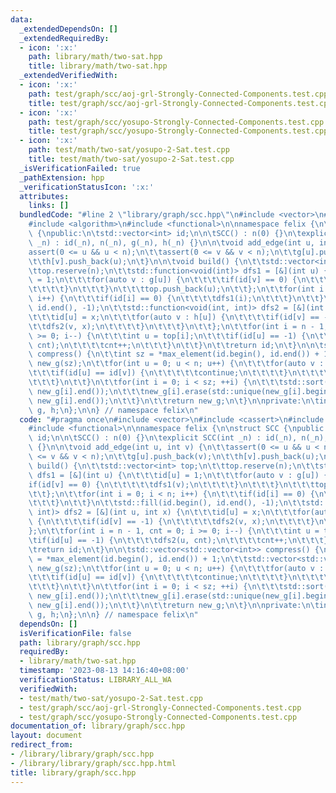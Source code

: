 ```yaml
---
data:
  _extendedDependsOn: []
  _extendedRequiredBy:
  - icon: ':x:'
    path: library/math/two-sat.hpp
    title: library/math/two-sat.hpp
  _extendedVerifiedWith:
  - icon: ':x:'
    path: test/graph/scc/aoj-grl-Strongly-Connected-Components.test.cpp
    title: test/graph/scc/aoj-grl-Strongly-Connected-Components.test.cpp
  - icon: ':x:'
    path: test/graph/scc/yosupo-Strongly-Connected-Components.test.cpp
    title: test/graph/scc/yosupo-Strongly-Connected-Components.test.cpp
  - icon: ':x:'
    path: test/math/two-sat/yosupo-2-Sat.test.cpp
    title: test/math/two-sat/yosupo-2-Sat.test.cpp
  _isVerificationFailed: true
  _pathExtension: hpp
  _verificationStatusIcon: ':x:'
  attributes:
    links: []
  bundledCode: "#line 2 \"library/graph/scc.hpp\"\n#include <vector>\n#include <cassert>\n\
    #include <algorithm>\n#include <functional>\n\nnamespace felix {\n\nstruct SCC\
    \ {\npublic:\n\tstd::vector<int> id;\n\n\tSCC() : n(0) {}\n\texplicit SCC(int\
    \ _n) : id(_n), n(_n), g(_n), h(_n) {}\n\n\tvoid add_edge(int u, int v) {\n\t\t\
    assert(0 <= u && u < n);\n\t\tassert(0 <= v && v < n);\n\t\tg[u].push_back(v);\n\
    \t\th[v].push_back(u);\n\t}\n\n\tvoid build() {\n\t\tstd::vector<int> top;\n\t\
    \ttop.reserve(n);\n\t\tstd::function<void(int)> dfs1 = [&](int u) {\n\t\t\tid[u]\
    \ = 1;\n\t\t\tfor(auto v : g[u]) {\n\t\t\t\tif(id[v] == 0) {\n\t\t\t\t\tdfs1(v);\n\
    \t\t\t\t}\n\t\t\t}\n\t\t\ttop.push_back(u);\n\t\t};\n\t\tfor(int i = 0; i < n;\
    \ i++) {\n\t\t\tif(id[i] == 0) {\n\t\t\t\tdfs1(i);\n\t\t\t}\n\t\t}\n\t\tstd::fill(id.begin(),\
    \ id.end(), -1);\n\t\tstd::function<void(int, int)> dfs2 = [&](int u, int x) {\n\
    \t\t\tid[u] = x;\n\t\t\tfor(auto v : h[u]) {\n\t\t\t\tif(id[v] == -1) {\n\t\t\t\
    \t\tdfs2(v, x);\n\t\t\t\t}\n\t\t\t}\n\t\t};\n\t\tfor(int i = n - 1, cnt = 0; i\
    \ >= 0; i--) {\n\t\t\tint u = top[i];\n\t\t\tif(id[u] == -1) {\n\t\t\t\tdfs2(u,\
    \ cnt);\n\t\t\t\tcnt++;\n\t\t\t}\n\t\t}\n\t\treturn id;\n\t}\n\n\tstd::vector<std::vector<int>>\
    \ compress() {\n\t\tint sz = *max_element(id.begin(), id.end()) + 1;\n\t\tstd::vector<std::vector<int>>\
    \ new_g(sz);\n\t\tfor(int u = 0; u < n; u++) {\n\t\t\tfor(auto v : g[u]) {\n\t\
    \t\t\tif(id[u] == id[v]) {\n\t\t\t\t\tcontinue;\n\t\t\t\t}\n\t\t\t\tnew_g[id[u]].push_back(id[v]);\n\
    \t\t\t}\n\t\t}\n\t\tfor(int i = 0; i < sz; ++i) {\n\t\t\tstd::sort(new_g[i].begin(),\
    \ new_g[i].end());\n\t\t\tnew_g[i].erase(std::unique(new_g[i].begin(), new_g[i].end()),\
    \ new_g[i].end());\n\t\t}\n\t\treturn new_g;\n\t}\n\nprivate:\n\tint n;\n\tstd::vector<std::vector<int>>\
    \ g, h;\n};\n\n} // namespace felix\n"
  code: "#pragma once\n#include <vector>\n#include <cassert>\n#include <algorithm>\n\
    #include <functional>\n\nnamespace felix {\n\nstruct SCC {\npublic:\n\tstd::vector<int>\
    \ id;\n\n\tSCC() : n(0) {}\n\texplicit SCC(int _n) : id(_n), n(_n), g(_n), h(_n)\
    \ {}\n\n\tvoid add_edge(int u, int v) {\n\t\tassert(0 <= u && u < n);\n\t\tassert(0\
    \ <= v && v < n);\n\t\tg[u].push_back(v);\n\t\th[v].push_back(u);\n\t}\n\n\tvoid\
    \ build() {\n\t\tstd::vector<int> top;\n\t\ttop.reserve(n);\n\t\tstd::function<void(int)>\
    \ dfs1 = [&](int u) {\n\t\t\tid[u] = 1;\n\t\t\tfor(auto v : g[u]) {\n\t\t\t\t\
    if(id[v] == 0) {\n\t\t\t\t\tdfs1(v);\n\t\t\t\t}\n\t\t\t}\n\t\t\ttop.push_back(u);\n\
    \t\t};\n\t\tfor(int i = 0; i < n; i++) {\n\t\t\tif(id[i] == 0) {\n\t\t\t\tdfs1(i);\n\
    \t\t\t}\n\t\t}\n\t\tstd::fill(id.begin(), id.end(), -1);\n\t\tstd::function<void(int,\
    \ int)> dfs2 = [&](int u, int x) {\n\t\t\tid[u] = x;\n\t\t\tfor(auto v : h[u])\
    \ {\n\t\t\t\tif(id[v] == -1) {\n\t\t\t\t\tdfs2(v, x);\n\t\t\t\t}\n\t\t\t}\n\t\t\
    };\n\t\tfor(int i = n - 1, cnt = 0; i >= 0; i--) {\n\t\t\tint u = top[i];\n\t\t\
    \tif(id[u] == -1) {\n\t\t\t\tdfs2(u, cnt);\n\t\t\t\tcnt++;\n\t\t\t}\n\t\t}\n\t\
    \treturn id;\n\t}\n\n\tstd::vector<std::vector<int>> compress() {\n\t\tint sz\
    \ = *max_element(id.begin(), id.end()) + 1;\n\t\tstd::vector<std::vector<int>>\
    \ new_g(sz);\n\t\tfor(int u = 0; u < n; u++) {\n\t\t\tfor(auto v : g[u]) {\n\t\
    \t\t\tif(id[u] == id[v]) {\n\t\t\t\t\tcontinue;\n\t\t\t\t}\n\t\t\t\tnew_g[id[u]].push_back(id[v]);\n\
    \t\t\t}\n\t\t}\n\t\tfor(int i = 0; i < sz; ++i) {\n\t\t\tstd::sort(new_g[i].begin(),\
    \ new_g[i].end());\n\t\t\tnew_g[i].erase(std::unique(new_g[i].begin(), new_g[i].end()),\
    \ new_g[i].end());\n\t\t}\n\t\treturn new_g;\n\t}\n\nprivate:\n\tint n;\n\tstd::vector<std::vector<int>>\
    \ g, h;\n};\n\n} // namespace felix\n"
  dependsOn: []
  isVerificationFile: false
  path: library/graph/scc.hpp
  requiredBy:
  - library/math/two-sat.hpp
  timestamp: '2023-08-13 14:16:40+08:00'
  verificationStatus: LIBRARY_ALL_WA
  verifiedWith:
  - test/math/two-sat/yosupo-2-Sat.test.cpp
  - test/graph/scc/aoj-grl-Strongly-Connected-Components.test.cpp
  - test/graph/scc/yosupo-Strongly-Connected-Components.test.cpp
documentation_of: library/graph/scc.hpp
layout: document
redirect_from:
- /library/library/graph/scc.hpp
- /library/library/graph/scc.hpp.html
title: library/graph/scc.hpp
---
```

